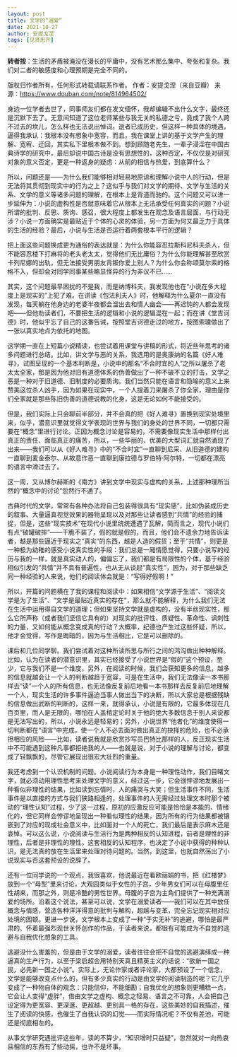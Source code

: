 ```yaml
---
layout: post
title: 文学的“溺爱”
date: 2021-10-27
author: 安提戈涅
tags: [见贤思齐]
---
```


 

**转者按**：生活的矛盾被淹没在漫长的平庸中，没有艺术那么集中、夸张和复杂。我们对二者的敏感度和心理预期是完全不同的。 

<!--- more --->

版权归作者所有，任何形式转载请联系作者。
作者：安提戈涅（来自豆瓣）
来源：https://www.douban.com/note/814964502/

身边一位学者去世了，同事师友们都在发文缅怀，我却编辑不出什么文字，最终还是沉默下去了。无意间知道了这位老师某些与我无关的私德之亏，竟成了我个人跨不过去的坎儿，怎么样也无法说出悼词。逝者已成历史，但这样一种具体的境遇，逼得我承认：我根本没有想象中宽容，而且，我在课堂上讲的基于文学产生的理解、宽宥、迂回，其实私下里根本做不到。想到顾随老先生，一辈子浸淫在中国古典诗学的研究中，最后却说中国古诗是没有思想性的，这种否定，不仅仅是对研究对象的意义否定，更是一种返身的疑虑：从前的相信与热爱，到底算什么？ 

所以，问题还是——为什么我们能够相对轻易地原谅和理解小说中人的行动，但是无法将其贯彻到现实中的行为之上？这似乎与我们对文学的期待、文学与生活的关系、文学的意义等诸多问题的理解，在根本上是背道而驰的。这个问题又可以进一步延伸为：小说的虚构性是否就意味着它从根本上无法承受任何真实的问题？小说所谓的批判、反思、质询、感召，很大程度上都发生在观念及语言层面，与行动无涉？小说一方面确实是最贴近于个体的心灵的体验，另一方面为何又最乏力于具体的生活的经验？最后，小说与生活是否运行着两套根本平行的逻辑？

把上面这些问题换成更为通俗的表达就是：为什么你能容忍拉斯科尼科夫杀人，但不能容忍楼下打麻将的老头老太太，觉得他们无比庸俗？为什么你能理解甚至欣赏卡列尼娜的出轨，但无法接受男朋友背叛你爱上别人？为什么你会称颂莫尔索的格格不入，但却会对同学同事某些略显怪异的行为非议不已……

其实，这个问题最早困扰的不是我，而是纳博科夫，我发现他也在“小说在多大程度上是现实的”上犯了难。在讲读《包法利夫人》时，他解释为什么夏尔一直没有发现，每天躺在他身边的老婆半夜都会溜出去和情人幽会——再迟钝的人都会发现吧——但他劝读者们，不要把生活的逻辑和小说的逻辑混在一起；而在讲《堂吉诃德》时，他似乎忘了自己的这番告诫，按照堂吉诃德走过的地方，按图索骥做出了一张以真实地点为依托的地图。

这学期一直在上短篇小说精读，也尝试着用课堂与讲稿的形式，将近些年思考的诸多问题进行总结。比如，讲文学与恶的关系，我选用的是奥康纳的名篇《好人难寻》，试图呈现的一个基本判断是，小说中的那名“不合时宜的人”之所以屠杀了老太太全家，那是因为他对旧有道德体系的伪善做出了一种不破不立的打击，文学之恶是一种对于旧道德、旧制度的必要质询。我们当然只能在语言和隐喻的意义上来赞美这位杀人凶手，因为如果在现实中，一个人提着刀来屠杀了你全家，理由是你们全家就是那些陈旧伪善的道德说教的化身，这是无论如何不能接受的。

但是，我们实际上只会聊前半部分，并不会真的把《好人难寻》置换到现实处境里来，似乎，潜意识里就觉得文学表现的世界与我们的身处的世界不同，一切都只需要在“概念”里进行讨论。正因为概念讨论是容易的，不需要像现实生活中那样付出真正的责任、面临真正的痛苦，所以，一些华丽的、优美的大型词汇就自然涌现了出来——我们可以从《好人难寻》中的“不合时宜”一直聊到尼采、从旧道德的建构一直聊到麦金泰尔、从故意作恶一直聊到康拉德与罗伯特·阿尔特，一切都在漂亮的语言中滑过去了。

这一周，又从博尔赫斯的《南方》讲到文学中现实与虚构的关系，上述那种理所当然的“概念中的讨论”忽然行不通了。

古典时代的文学，常常有各种办法将自己包装得很具有“现实感”，比如伪装成历史的叙事、大量逼真视觉效果的器物呈现以及对那些让读者感到“共情”的经验的捕捉，但是，这些“现实技术”在现代小说里统统遭遇了瓦解，简而言之，现代小说们有点“破罐破摔”——干脆不装了，假的就是假的，而且，他们会不遗余力地告诉读者，越是那些逼近于现实之“真实”的东西，越是人造的假货；至于“共情”，则更是一种极为幼稚的感受小说真实性的手段：我们总是一厢情愿觉得，只要小说写的经历与我的一样，就是真实动人的，偏偏忘了，我们都是有局限性的个体，基于经验相似引发的“共情”并不具有普遍性，也从无从谈起“真实性”，因为，对于那些缺乏同一种经验的人来说，他们的阅读体会就是：“写得好假啊！”

所以，开篇的问题横在了我的课程和阅读中：如果相信“文学源于生活”、“阅读文学是为了生活”、“文学是最贴近真实的存在”，那么就不能解释，为什么我们无法在生活中运用得自文学的道理；但如果坚持文学就是虚构的，没有半丝现实性，那么它所声称（或者我们坚信它具有的）对现实的批评性、质疑性、革命性、讽刺性的力量，又如何能从概念变成真的行动？大概率，纪德也产生过这些怀疑，所以，他才会觉得，写作是晦暗的，因为与生活相比，它是可以删除的。

课后和几位同学聊。我们尝试着对这种所读所思与所行之间的鸿沟做出种种解释。比如，认为在读者的潜意识里，其实已经接受了小说世界是“假的”这个预设，至少，它与我们不是一个维度，另外，在阅读的时候，我们会获知更多的信息，越多的信息就越会让一个人的判断越趋于宽容，可是在生活中，我们无法像读一本书那样去“读”一个人的所有信息，也无法像反复前后地看一本书那样去反复前后地理解一个人，现实生活的许多事件逼迫当事人做出当下的决断，所以大家总是根据残缺的信息做出武断的判断的，这样一来，就得承认，小说是有限的，它最多体现在几百页里，而人是无限的，哪怕在人盖棺定论时关于他的绝大多数信息于别人来说都是无法写出的，所以，小说永远是轻易的；另外，小说世界“他者化”的维度使得一切判断都在“语言”中完成，使一个人不必去面对做出真正的抉择的危险，也不必承担相应的风险——比如，读者说我就是欣赏抄写员巴特比那样的人，反正现实生活中不可能遇到这种凡事都拒绝我的人——也就是说，对于小说的理解与讨论，都变成了轻飘飘的，尽管它展现出很宏大壮烈的重量。

我还考虑到一个认识机制的问题。小说阅读行为本身是一种理性动作，我们目睹文字，就必须动用理性思考来处理文字的意义，经过这一步，它会很悖谬地发展出一种看似非理性的结果，比如读到忘情时，人的痛哭与大笑；但生活事件不同，生活事件是以直接的方式与我们狭路相逢的，处理事件的人无需经过处理文本时那个被动的“理性认知”过程，少了这一过程，原初的应激反应可能是恰恰是本能的、情绪化的，但它同样会悖谬地呈现出一种看似理性的结果，因为所有的行为结果都被镶嵌到了对应的现成社会意义中，比如面对一个人的死亡，我们最后是表示麻木还是哀悼。可以这么说，小说阅读与生活行为是两种相反的认知进程，前者是理性的非理性，后者是非理性的理性。这套相反的认知程序，也决定了小说中获得的种种认识，是无法真的放在生活里来处理对待问题的。当然，到这里，也就自然荡出了小说现实与否这套预设的说辞了。

还有一位同学说的一个观点，我很喜欢，他说最近在看欧丽娟的书，把《红楼梦》放到一个“母型”里来讨论，大观园类似于女性的子宫，少年男女们可以在母腹里任性胡来，而那之外，则是冷酷的男性世界。母腹的子宫为主角们提供了一种充满溺爱的场所。沿着这个说法，甚至可以说，文学在溺爱读者——我们可以在其中放任概念与情感，营造各种洋洋得意的批判与解构，超越与变革，完全忘记现实相对应处境的困顿。更进一步说，文学根本上变成了一种“于实无补”的逃避，哪怕是最严肃的、怀着最强烈现世关怀创作的作品，于读者来说，都很有可能成为不自觉的逃避与自我优化想象的工具。

逃避没什么害羞的，但是由于文学的溺爱，读者往往会把不自觉的逃避演绎成一种逼真的生产行为，以至于梁启超会用特别天真且精英主义的话说：“欲新一国之民，必先新一国之小说”。实际上，无论作家或者评论家，大都预设了一个信念，文学是能够改变点什么的，但有多少真实的行动是由文学的阅读制造的呢？它几乎变成了一种物自体的观念：只能信仰，不能细勘；自我优化的想象则更糟糕一点，它会让人变得“虚胖”，借由文学之虚构、概念之轻易、语言之不可靠，人会把自己设定得为更宽容、更深邃、更超越、更别具一格的存在，这些美妙的自我描述，催生了阅读的快感，也催生了自我认识的幻觉——而实际情况呢？不仅有差池，可能还是彻底相左的。

从事文学研究遇批评这些年，读的不算少，“知识增时只益疑”，忽然就对一向热衷且相信的东西有了些动摇，也许不是坏事。